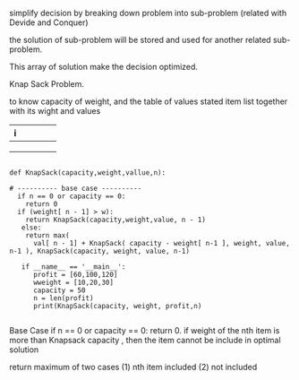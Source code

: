 simplify decision by breaking down problem into sub-problem (related with Devide and Conquer)

the solution of sub-problem will be stored and used for another related sub-problem.

This array of solution make the decision optimized.

Knap Sack Problem.

to know capacity of weight, and the table of values stated item list together with its wight and values 

| i  |   |   |   |   |
|---|---|---|---|---|
|   |   |   |   |   |
|   |   |   |   |   |
|   |   |   |   |   |

```

def KnapSack(capacity,weight,vallue,n):

# ---------- base case ----------
  if n == 0 or capacity == 0:
    return 0
  if (weight[ n - 1] > w):
    return KnapSack(capacity,weight,value, n - 1)
   else:
    return max(
      val[ n - 1] + KnapSack( capacity - weight[ n-1 ], weight, value, n-1 ), KnapSack(capacity, weight, value, n-1)
      
   if __name__ == '__main__':
      profit = [60,100,120]
      wweight = [10,20,30]
      capacity = 50
      n = len(profit)
      print(KnapSack(capacity, weight, profit,n)
      
  ```


Base Case if n == 0 or capacity == 0: return 0.
if weight of the nth item is more than Knapsack capacity , then the item cannot be include in optimal solution

return maximum of two cases
(1) nth item included
(2) not included
